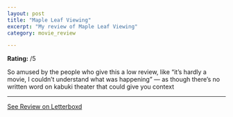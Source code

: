 ```yaml
---
layout: post
title: "Maple Leaf Viewing"
excerpt: "My review of Maple Leaf Viewing"
category: movie_review

---
```


**Rating:** /5

So amused by the people who give this a low review, like “it’s hardly a movie, I couldn’t understand what was happening” — as though there’s no written word on kabuki theater that could give you context

<hr>

[See Review on Letterboxd](https://boxd.it/3Xj3bT)
